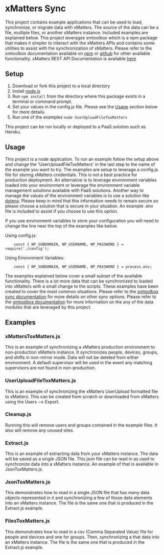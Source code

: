 # xMatters Sync

This project contains example applications that can be used to load, synchronize, or migrate data with xMatters. The source of the data can be a file, multiple files, or another xMatters instance. Included examples are explained below. This project leverages xmtoolbox which is a npm package that makes it simpler to interact with the xMatters APIs and contains some utilities to assist with the synchronization of xMatters. Please refer to the xmtoolbox documentation available on [npm](https://www.npmjs.com/package/xmtoolbox) or [github](https://github.com/brannonvann/xmtoolbox) for other available functionality. xMatters REST API Documentation is available [here](https://help.xmatters.com/xmapi/index.html)

## Setup

1. Download or fork this project to a local directory
1. Install [node.js](https://nodejs.org/en/download/)
1. Run `npm install` from the directory where this package exists in a terminal or command prompt.
1. Set your values in the config.js file. Please see the [Usage](#usage) section below for more details.
1. Run one of the examples `node UserUploadFileToxMatters`

This project can be run locally or deployed to a PaaS solution such as Heroku.

## Usage

This project is a node application. To run an example follow the setup above and change the 'UserUploadFileToxMatters' in the last step to the name of the example you want to try. The examples are setup to leverage a config.js file for storing xMatters credentials. This is not a best practice for production deployment. An alternative is to leverage environment variables loaded into your environment or leverage the environment variable management solutions available with PaaS solutions. Another way to manage the values of the environment variables is to use a solution like [dotenv](https://www.npmjs.com/package/dotenv). Please keep in mind that this information needs to remain secure so please choose a solution that is secure in your situation. An example .env file is included to assist if you choose to use this option.

If you use environment variables to store your configuration you will need to change the line near the top of the examples like below.

Using config.js:

        const { NP_SUBDOMAIN, NP_USERNAME, NP_PASSWORD } = require('./config');

Using Environment Variables:

        const { NP_SUBDOMAIN, NP_USERNAME, NP_PASSWORD } = process.env;

The examples explained below cover a small subset of the available functionality. There is a lot more data that can be synchronized to loaded into xMatters with a small change to the scripts. These examples have been created to cover the most common situations. Please refer to the [xmtoolbox sync documentation](https://github.com/brannonvann/xmtoolbox#Sync) for more details on other sync options. Please refer to the [xmtoolbox documentation](https://github.com/brannonvann/xmtoolbox) for more information on the any of the data modules that are leveraged by this project.

## Examples

### xMattersToxMatters.js

This is an example of synchronizing a xMatters production environment to non-production xMatters instance. It synchronizes people, devices, groups, and shifts in non-mirror mode. Data will not be deleted from either environment. A default supervisor will be used in the event any matching supervisors are not found in non-production.

### UserUploadFileToxMatters.js

This is an example of synchronizing the xMatters UserUpload formatted file to xMatters. This can be created from scratch or downloaded from xMatters using the Users --> Export.

### Cleanup.js

Running this will remove users and groups contained in the example files. It also will remove any unused sites.

### Extract.js

This is an example of extracting data from your xMatters instance. The data will be saved as a single JSON file. This json file can be read in as used to synchronize data into a xMatters instance. An example of that is available in JsonToxMatters.js.

### JsonToxMatters.js

This demonstrates how to read in a single JSON file that has many data objects represented in it and synchronizing a few of those data elements into an xMatters instance. The file is the same one that is produced in the Extract.js example.

### FilesToxMatters.js

This demonstrates how to read in a csv (Comma Separated Value) file for people and devices and one for groups. Then, synchronizing a that data into an xMatters instance. The file is the same one that is produced in the Extract.js example.
